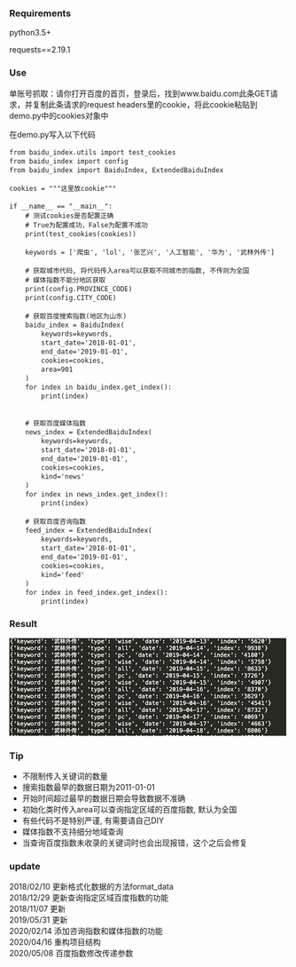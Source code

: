### Requirements
python3.5+
  
requests==2.19.1  

### Use
单账号抓取：请你打开百度的首页，登录后，找到www.baidu.com此条GET请求，并复制此条请求的request headers里的cookie，将此cookie粘贴到demo.py中的cookies对象中  
  
在demo.py写入以下代码

```
from baidu_index.utils import test_cookies
from baidu_index import config
from baidu_index import BaiduIndex, ExtendedBaiduIndex

cookies = """这里放cookie"""

if __name__ == "__main__":
    # 测试cookies是否配置正确
    # True为配置成功，False为配置不成功
    print(test_cookies(cookies))

    keywords = ['爬虫', 'lol', '张艺兴', '人工智能', '华为', '武林外传']

    # 获取城市代码, 将代码传入area可以获取不同城市的指数, 不传则为全国
    # 媒体指数不能分地区获取
    print(config.PROVINCE_CODE)
    print(config.CITY_CODE)

    # 获取百度搜索指数(地区为山东)
    baidu_index = BaiduIndex(
        keywords=keywords,
        start_date='2018-01-01',
        end_date='2019-01-01',
        cookies=cookies,
        area=901
    )
    for index in baidu_index.get_index():
        print(index)
    

    # 获取百度媒体指数
    news_index = ExtendedBaiduIndex(
        keywords=keywords,
        start_date='2018-01-01',
        end_date='2019-01-01',
        cookies=cookies,
        kind='news'
    )
    for index in news_index.get_index():
        print(index)

    # 获取百度咨询指数
    feed_index = ExtendedBaiduIndex(
        keywords=keywords,
        start_date='2018-01-01',
        end_date='2019-01-01',
        cookies=cookies,
        kind='feed'
    )
    for index in feed_index.get_index():
        print(index)
```
  
### Result
![](https://github.com/longxiaofei/markdown_img/blob/master/spider-baiduindex/aaa.png?raw=true)


### Tip
- 不限制传入关键词的数量
- 搜索指数最早的数据日期为2011-01-01
- 开始时间超过最早的数据日期会导致数据不准确  
- 初始化类时传入area可以查询指定区域的百度指数, 默认为全国
- 有些代码不是特别严谨, 有需要请自己DIY
- 媒体指数不支持细分地域查询
- 当查询百度指数未收录的关键词时也会出现报错，这个之后会修复


### update 
2018/02/10 更新格式化数据的方法format_data  
2018/12/29 更新查询指定区域百度指数的功能  
2018/11/07 更新  
2019/05/31 更新  
2020/02/14 添加咨询指数和媒体指数的功能  
2020/04/16 重构项目结构  
2020/05/08 百度指数修改传递参数

